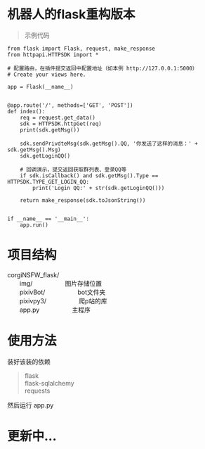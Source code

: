 # 机器人的flask重构版本  
>示例代码      

    from flask import Flask, request, make_response
    from httpapi.HTTPSDK import *
    
    # 配置路由，在插件提交返回中配置地址（如本例 http://127.0.0.1:5000）
    # Create your views here.
    
    app = Flask(__name__)
    
    
    @app.route('/', methods=['GET', 'POST'])
    def index():
        req = request.get_data()
        sdk = HTTPSDK.httpGet(req)
        print(sdk.getMsg())
    
        sdk.sendPrivdteMsg(sdk.getMsg().QQ, '你发送了这样的消息：' + sdk.getMsg().Msg)
        sdk.getLoginQQ()
    
        # 回调演示，提交返回获取群列表、登录QQ等
        if sdk.isCallback() and sdk.getMsg().Type == HTTPSDK.TYPE_GET_LOGIN_QQ:
            print('Login QQ:' + str(sdk.getLoginQQ()))
    
        return make_response(sdk.toJsonString())
    
    
    if __name__ == '__main__':
        app.run()

# 项目结构
corgiNSFW_flask/   
&ensp;&ensp;&ensp;&ensp;img/    &ensp;&ensp;&ensp;&ensp;&ensp;&ensp;&ensp;&ensp;&ensp;&ensp;图片存储位置  
&ensp;&ensp;&ensp;&ensp;pixivBot/  &ensp;&ensp;&ensp;&ensp;&ensp;&ensp;&ensp;&ensp;&ensp;&ensp;bot文件夹  
&ensp;&ensp;&ensp;&ensp;pixivpy3/  &ensp;&ensp;&ensp;&ensp;&ensp;&ensp;&ensp;&ensp;&ensp;&ensp;爬p站的库  
&ensp;&ensp;&ensp;&ensp;app.py &ensp;&ensp;&ensp;&ensp;&ensp;&ensp;&ensp;&ensp;&ensp;&ensp;主程序  


# 使用方法
装好该装的依赖   
>flask  
flask-sqlalchemy  
requests      

然后运行 app.py

# 更新中...


